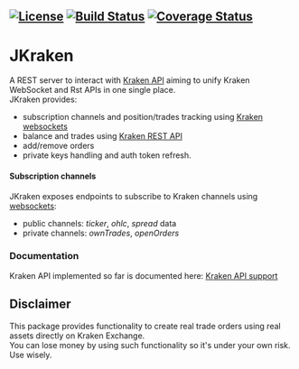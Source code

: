[![License](https://img.shields.io/badge/license-Apache-blue.svg?style=flat)](https://opensource.org/licenses/Apache-2.0)
[![Build Status](https://travis-ci.com/rubenafo/jkraken.svg?branch=master)](https://travis-ci.com/rubenafo/jkraken)
[![Coverage Status](https://coveralls.io/repos/github/rubenafo/jkraken/badge.svg?branch=master)](https://coveralls.io/github/rubenafo/jkraken?branch=master)
------------
# JKraken
A REST server to interact with [Kraken API](https://www.kraken.com/features/api) aiming to unify Kraken WebSocket and Rst APIs in one single place.  
JKraken provides:
* subscription channels and position/trades tracking using [Kraken websockets](https://docs.kraken.com/websockets/#overview)
* balance and trades using [Kraken REST API](https://www.kraken.com/features/api)
* add/remove orders
* private keys handling and auth token refresh.

#### Subscription channels

JKraken exposes endpoints to subscribe to Kraken channels using [websockets](https://docs.kraken.com/websockets/#overview):
* public channels: _ticker_, _ohlc_, _spread_ data
* private channels: _ownTrades_, _openOrders_


### Documentation

Kraken API implemented so far is documented here: [Kraken API support](https://github.com/rubenafo/jkraken/wiki/API-Support)


## Disclaimer
This package provides functionality to create real trade orders using real assets directly on Kraken Exchange.  
You can lose money by using such functionality so it's under your own risk.  
Use wisely.
